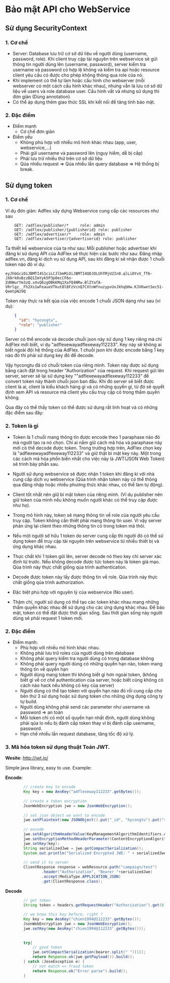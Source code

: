 # Bảo mật API cho WebService

## Sử dụng SecurityContext
### 1. Cơ chế 
  - Server: Database lưu trữ cơ sở dữ liệu về người dùng (username, password, role). Khi client truy cập tài nguyên trên webservice sẽ gửi thông tin người dùng lên (username, password), server kiểm tra username và password có hợp lệ không và kiểm tra api hoặc resource client yêu cầu có được cho phép không thông qua role của nó. 
  - Khi implement có thể tự làm hoặc cấu hình cho webserver (mỗi webserver có một cách cấu hình khác nhau), nhưng vẫn là lưu cơ sở dữ liệu về users và role database user. Cấu hình vất vả nhưng sử dụng thì đơn giản (Dùng annotation)
  - Có thể áp dụng thêm giao thức SSL khi kết nối để tăng tính bảo mật.
  
### 2. Đặc điểm 
  - Điểm mạnh 
    + Cơ chế đơn giản
  - Điểm yếu 
    + Không phù hợp với nhiều mô hình khác nhau (app, user, webservice,...)
    + Phải gửi username và password lên (nguy hiểm, dễ bị cắp)
    + Phải lưu trữ nhiều thứ trên cơ sở dữ liệu 
    + Qúa nhiều request => Qúa nhiều lần query database => Hệ thống bị break.


## Sử dụng token 
### 1. Cơ chế 
Ví dụ đơn giản: Adflex xây dựng Webservice cung cấp các resources như sau 
```
    GET: /adflex/publisher/*     role: admin
    GET: /adflex/publisher/{publisherid} role: publisher
    GET: /adflex/advertiser/*    role: admin
    GET: /adflex/advertiser/{advertiserid} role: publisher 
```
Ta thiết kế webservice của ta như sau: Mỗi publisher hoặc advertiser khi đăng kí sử dụng API của AdFlex sẽ thực hiện các bước như sau: Đăng nhập adflex.vn, đăng kí dịch vụ sử dụng API, sau khi đăng kí sẽ nhận được 1 chuỗi token nào đó ví dụ:
    
```
eyJhbGciOiJBMTI4S1ciLCJlbmMiOiJBMTI4Q0JDLUhTMjU2In0.qlLiOYvX_fT6-JX0rk0vBzzBQ1ImYyk5P3p0ecCF6o-Zd0WurYm3zQ.x4vQ6zgOBkKMq1XafQ4NRw.BlZYafA-VRrlgz__Fh2Xs1wFeaueVTkut8l8FzVcnQ7CXtnWfnuzypvUxJkhqbHw.KJVKwetSec51-QemtpNz9Q
```

Token này thực ra kết qủa của việc encode 1 chuỗi JSON dạng như sau (ví dụ):
    
```json
    {
      "id": "hycongtu",
      "role": "publisher"
    }
```
   Server có thể encode và decode chuỗi json này sử dụng 1 key riêng mà chỉ AdFlex mới biết, ví dụ "adflexewayadflexeway112233". Key này sẽ không ai biết ngoài đội hệ thống của AdFlex. 1 chuỗi json khi được encode bằng 1 key nào đó thì phải sử dụng key đó để decode.
  
   Vậy hycongtu đã có chuỗi token của riêng mình. Token này được sử dụng bằng cách đặt trong header "Authorization" của request. Khi request gửi lên server, server sẽ lại sử dụng key ""adflexewayadflexeway112233" để convert token này thành chuỗi json ban đầu. Khi đó server sẽ biết được client là ai, client là kiểu khách hàng gì và có những quyền gì, từ đó sẽ quyết định xem API và resource mà client yêu cầu truy cập có trong thẩm quyền không.
    
   Qua đây có thể thấy token có thể được sử dụng rất linh hoạt và có những đặc điểm sau đây:
    
### 2. Token là gì
    
  - Token là 1 chuỗi mang thông tin được encode theo 1 paraphase nào đó mà người tạo ra nó chọn. Chỉ ai nắm giữ cách mã hóa và paraphase này mới có thể decode được token. Trong trường hợp trên, AdFlex chọn key là "adflexewayadflexeway112233" và giữ thật bí mật key này. Một trong các cách mã hóa phổn biến nhất cho việc này là JWT(JSON Web Token) sẽ trình bày phần sau.

  - Người sử dụng webservice sẽ được nhận 1 token khi đăng kí với nhà cung cấp dịch vụ webservice (Qúa trình nhận token này có thể thông qua đăng nhập hoặc nhiều phương thức khác nhau, có thể làm tự động).
  
  - Client tốt nhất nên giữ bí mật token của riêng mình. (Ví dụ publisher nên giữ token của mình nếu không muốn người khác có thể truy cập được như họ).
  
  - Trong mô hình này, token sẽ mang thông tin về role của người yêu cầu truy cập. Token không cần thiết phải mang thông tin user. Vì vậy server phản ứng lại client theo những thông tin có trong token mà thôi.
  
  - Nếu một người sở hữu 1 token do server cung cấp thì người đó có thể sử dụng token để truy cập tài nguyên trên webservice từ nhiều thiết bị và ứng dụng khác nhau.
  
  - Thực chất khi 1 token gửi lên, server decode nó theo key chỉ server xác định từ trước. Nếu không decode được tức token này là token giả mạo. Qúa trình này thực chất giống qúa trình authentication.
   
  - Decode được token này lấy được thông tin về role. Qúa trình này thực chất giống qúa trình authorization.
  
  - Đặc biệt phù hợp với nguyên lý của webservice (No user).
 
  - Thậm chí, người sử dụng có thể tạo các token khác nhau mang những thẩm quyền khác nhau để sử dụng cho các ứng dụng khác nhau. Để bảo mật, token có thể đặt được thời gian sống. Sau thời gian sống này người dùng sẽ phải request 1 token mới.  

### 2. Đặc điểm
  - Điểm mạnh:
    + Phù hợp với nhiều mô hình khác nhau.
    + Không phải lưu trữ roles của người dùng trên database
    + Không phải query kiểm tra người dùng có trong database không 
    + Không phải query người dùng có những quyền hạn nào, token mang thông tin về quyền hạn 
    + Người dùng mang token thì không biết gì hơn ngoài token, (không biết gì về cơ chế authentication của server, hoặc biết cũng không có cách nào hack nếu không có key của server)
    + Người dùng có thể tạo token với quyền hạn nào đó rồi cung cấp cho bên thứ 3 sử dụng hoặc sử dụng token cho những ứng dụng công ty tự build.
    + Người dùng không phải send các parameter như username và password => an toàn 
    + Mỗi token chỉ có một số quyền hạn nhất định, người dùng không phải qúa lo nếu bị đánh cắp token thay vì bị đánh cắp username, password.
    + Hạn chế nhiều lần request database, tăng tốc độ xử lý.
  
  
### 3. Mã hóa token sử dụng thuật Toán JWT. 

**Wesite**: http://jwt.io/

Simple java library, easy to use. Example:

**Encode**: 
```java
        // create key to encode
        Key key = new AesKey("adflexeway112233".getBytes());
        
        // create a token encryption
        JsonWebEncryption jwe = new JsonWebEncryption();
        
        // set json object we want to encode
        jwe.setPlaintext(new JSONObject().put("_id", "hycongtu").put("role","publisher").toString());
        
        // encode
        jwe.setAlgorithmHeaderValue(KeyManagementAlgorithmIdentifiers.A128KW);
        jwe.setEncryptionMethodHeaderParameter(ContentEncryptionAlgorithmIdentifiers.AES_128_CBC_HMAC_SHA_256);
        jwe.setKey(key);
        String serializedJwe = jwe.getCompactSerialization();
        System.out.println("Serialized Encrypted JWE: " + serializedJwe);
        
        // send it to server
        ClientResponse response = webResource.path("campaign/test")
                .header("Authorization", "Bearer "+serializedJwe)
                .accept(MediaType.APPLICATION_JSON)
                .get(ClientResponse.class);
```

**Decode**
```java
        // get token
        String token = headers.getRequestHeader("Authorization").get(0);
        
        // we know this key before, right ?
        Key key = new AesKey("chien1994@112233".getBytes());
        JsonWebEncryption jwe = new JsonWebEncryption();
        jwe.setKey(new AesKey("chien1994@112233".getBytes()));
        
        
        try{
            // good token
            jwe.setCompactSerialization(bearer.split(" ")[1]);
            return Response.ok(jwe.getPayload()).build();
        } catch (JoseException e) {
            // not match => fraud token
            return Response.ok("Error parse").build();
        }
```
  
